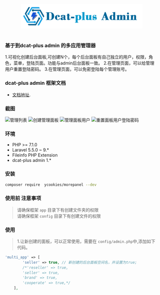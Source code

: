 <div align="center">
    <img src="resources/assets/dcat-plus-logo.png" height="80"> 
</div>
<br>

### 基于到dcat-plus admin 的多应用管理器

1.可视化创建后台面板,可创建N个，每个后台面板有自己独立的用户，权限，角色，菜单，登陆页面。功能与admin后台面板一致。
2.在管理页面，可以给管理用户重置登陆密码。
3.在管理页面，可以免密登陆每个管理账号。

### dcat-plus admin 框架文档
- [文档地址](https://jikeadmin.saishiyun.net/books/dcatplus-admin/).


### 截图
![管理列表](resources/assets/image.png)
![创建管理面板](resources/assets/image2.png)
![管理面板用户](resources/assets/image3.png)
![重置面板用户登陆密码](resources/assets/image4.png)
### 环境
 - PHP >= 7.1.0
 - Laravel 5.5.0 ~ 9.*
 - Fileinfo PHP Extension
 - dcat-plus admin 1.*
 

### 安装
```bash
composer require  ycookies/morepanel --dev
```

### 使用前 注意事项

> 请确保框架 `app` 目录下有创建文件夹的权限  
> 请确保框架 `config` 目录下有创建文件的权限


### 使用
> 1.让新创建的面板，可以正常使用，需要在 `config/admin.php`中,添加如下代码。

```php
'multi_app' => [
        'seller' => true, // 新创建的后台面板空间名，并设置为true; 
        /*'reseller' => true,
        'seller' => true,
        'brand' => true,
        'cooperate' => true,*/
    ],

```




